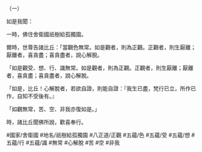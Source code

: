 （一）

如是我聞：

一時，佛住舍衛國祇樹給孤獨園。

爾時，世尊告諸比丘：「當觀色無常。如是觀者，則為正觀。正觀者，則生厭離；厭離者，喜貪盡；喜貪盡者，說心解脫。

「如是觀受、想、行、識無常。如是觀者，則為正觀。正觀者，則生厭離；厭離者，喜貪盡；喜貪盡者，說心解脫。

「如是，比丘！心解脫者，若欲自證，則能自證：『我生已盡，梵行已立，所作已作，自知不受後有。』

「如觀無常，苦、空、非我亦復如是。」

時，諸比丘聞佛所說，歡喜奉行。

#國家/舍衛國
#地名/祇樹給孤獨園
#八正道/正觀
#五蘊/色
#五蘊/受
#五蘊/想
#五蘊/行
#五蘊/識
#無常
#心解脫
#苦
#空
#非我
